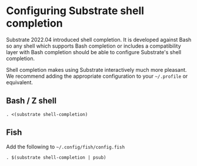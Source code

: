 # Configuring Substrate shell completion

Substrate 2022.04 introduced shell completion. It is developed against Bash so any shell which supports Bash completion or includes a compatibility layer with Bash completion should be able to configure Substrate's shell completion.

Shell completion makes using Substrate interactively much more pleasant. We recommend adding the appropriate configuration to your `~/.profile` or equivalent.

## Bash / Z shell

```shell
. <(substrate shell-completion)
```

## Fish

Add the following to `~/.config/fish/config.fish`

```shell
. $(substrate shell-completion | psub)
```
